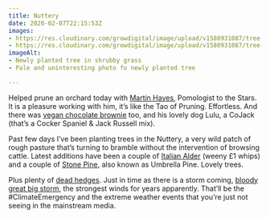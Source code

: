 ```yaml
---
title: Nuttery
date: 2020-02-07T22:15:53Z
images:
- https://res.cloudinary.com/growdigital/image/upload/v1580931087/tree-planted-4FCBC0F4.jpg
- https://res.cloudinary.com/growdigital/image/upload/v1580931087/tree-planted-7BC75FF9.jpg
imageAlt:
- Newly planted tree in shrubby grass
- Pale and uninteresting photo fo newly planted tree

---
```


Helped prune an orchard today with [Martin Hayes](https://www.theapplemancan.uk), Pomologist to the Stars. It is a pleasure working with him, it’s like the Tao of Pruning. Effortless. And there was [vegan chocolate brownie](http://simp.ly/publish/L624C8) too, and his lovely dog Lulu, a CoJack (that’s a Cocker Spaniel & Jack Russell mix). 

Past few days I’ve been planting trees in the Nuttery, a very wild patch of rough pasture that’s turning to bramble without the intervention of browsing cattle. Latest additions have been a couple of [Italian Alder](https://pfaf.org/user/Plant.aspx?LatinName=Alnus+cordata) (weeny £1 whips) and a couple of [Stone Pine](https://pfaf.org/user/Plant.aspx?LatinName=Pinus+pinea), also known as Umbrella Pine. Lovely trees.

Plus plenty of [dead hedges](https://www.forestgarden.wales/dead-hedge/). Just in time as there is a storm coming, [bloody great big storm](https://en.wikipedia.org/wiki/2019–20_European_windstorm_season#Storm_Ciara), the strongest winds for years apparently. That’ll be the #ClimateEmergency and the extreme weather events that you’re just not seeing in the mainstream media.
